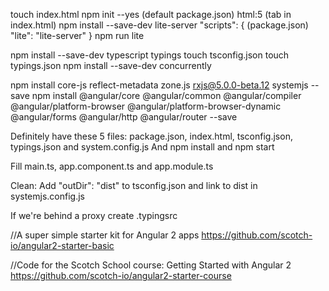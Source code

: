 touch index.html
npm init --yes (default package.json)
html:5 (tab in index.html)
npm install --save-dev lite-server
"scripts": { (package.json)
	"lite": "lite-server"
}
npm run lite

npm install --save-dev typescript typings
touch tsconfig.json
touch typings.json
npm install --save-dev concurrently

npm install core-js reflect-metadata zone.js rxjs@5.0.0-beta.12 systemjs --save
npm install @angular/core @angular/common @angular/compiler @angular/platform-browser @angular/platform-browser-dynamic @angular/forms @angular/http @angular/router --save

Definitely have these 5 files: package.json, index.html, tsconfig.json, typings.json and system.config.js
And npm install and npm start

Fill main.ts, app.component.ts and app.module.ts

Clean: Add "outDir": "dist" to tsconfig.json and link to dist in systemjs.config.js

If we're behind a proxy create .typingsrc

//A super simple starter kit for Angular 2 apps
https://github.com/scotch-io/angular2-starter-basic

//Code for the Scotch School course: Getting Started with Angular 2
https://github.com/scotch-io/angular2-starter-course